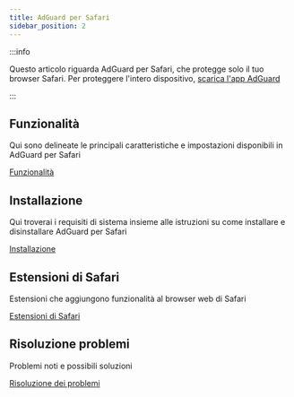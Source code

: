 ```yaml
---
title: AdGuard per Safari
sidebar_position: 2
---
```


:::info

Questo articolo riguarda AdGuard per Safari, che protegge solo il tuo browser Safari. Per proteggere l'intero dispositivo, [scarica l'app AdGuard](https://agrd.io/download-kb-adblock)

:::

## Funzionalità

Qui sono delineate le principali caratteristiche e impostazioni disponibili in AdGuard per Safari

[Funzionalità](/adguard-for-safari/features/features.md)

## Installazione

Qui troverai i requisiti di sistema insieme alle istruzioni su come installare e disinstallare AdGuard per Safari

[Installazione](/adguard-for-safari/installation.md)

## Estensioni di Safari

Estensioni che aggiungono funzionalità al browser web di Safari

[Estensioni di Safari](/adguard-for-safari/extensions.md)

## Risoluzione problemi

Problemi noti e possibili soluzioni

[Risoluzione dei problemi](/adguard-for-safari/solving-problems/solving-problems.md)
